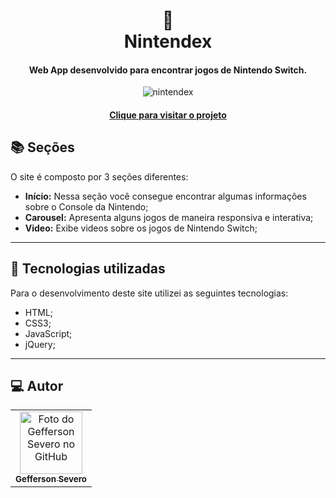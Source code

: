 
<h1 align="center">
  📰<br>Nintendex
</h1>

<h4 align="center">
  Web App desenvolvido para encontrar jogos de Nintendo Switch.
</h4>
<p align="center">
  <img src="https://i.ibb.co/7pDRDq0/Opera-Instant-neo-2021-08-26-174454-geffersonst-github-io.png" alt="nintendex"  border="0">
 </p>

<h4 align="center"><a href="https://geffersonst.github.io/NINTENDEX/">Clique para visitar o projeto</a></h4>

## 📚 Seções
O site é composto por 3 seções diferentes:


- **Início:** Nessa seção você consegue encontrar algumas informações sobre o Console da Nintendo;
- **Carousel:** Apresenta alguns jogos de maneira responsiva e interativa;
- **Video:** Exibe videos sobre os jogos de Nintendo Switch;


---

## 💼 Tecnologias utilizadas
Para o desenvolvimento deste site utilizei as seguintes tecnologias:

- HTML;
- CSS3;
- JavaScript;
- jQuery;



---

## :computer: Autor<br>
<table>
  <tr>
    <td align="center">
      <a href="https://github.com/geffersonst">
        <img src="https://i.ibb.co/SvJ2wxy/avatargeffersondev1.jpg" width="100px;" alt="Foto do Gefferson Severo no GitHub"/><br>
        <sub>
          <b>Gefferson Severo</b>
        </sub>
      </a>
    </td>
  </tr>
</table>
